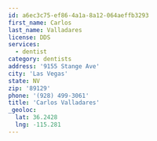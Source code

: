 ```yaml
---
id: a6ec3c75-ef86-4a1a-8a12-064aeffb3293
first_name: Carlos
last_name: Valladares
license: DDS
services:
  - dentist
category: dentists
address: '9155 Stange Ave'
city: 'Las Vegas'
state: NV
zip: '89129'
phone: '(928) 499-3061'
title: 'Carlos Valladares'
_geoloc:
  lat: 36.2428
  lng: -115.281
---
```


